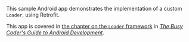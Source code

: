 This sample Android app demonstrates
the implementation of a custom `Loader`, using Retrofit.

This app is covered in 
[the chapter on the `Loader` framework](https://commonsware.com/Android/previews/the-loader-framework)
in [*The Busy Coder's Guide to Android Development*](https://commonsware.com/Android/).

